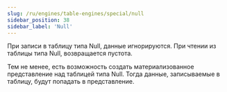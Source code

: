 ```yaml
---
slug: /ru/engines/table-engines/special/null
sidebar_position: 38
sidebar_label: 'Null'
---
```


При записи в таблицу типа Null, данные игнорируются. При чтении из таблицы типа Null, возвращается пустота.

Тем не менее, есть возможность создать материализованное представление над таблицей типа Null. Тогда данные, записываемые в таблицу, будут попадать в представление.
